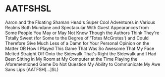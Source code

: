 AATFSHSL
========

Aaron and the Floating Shaman Head's Super Cool Adventures in Various Realms Both Mundane and Spectacular With Guest Appearances from Some People You May or May Not Know Though the Authors Think They're Totally Sweet (for Some to the Degree of 'Totes McGrotes') and Could Therefore Give Much Less of a Damn for Your Personal Opinion on the Matter  OR  How I Played This Game That Was So Awesome That My Face Melted Straight Off Onto the Sidewalk That's Right the Sidewalk and I Had Been Sitting in My Room at My Computer at the Time Playing the Aforementioned Game Do Not Question My Ability to Communicate My Awe Sans Lips (AATFSH[...]SL)
